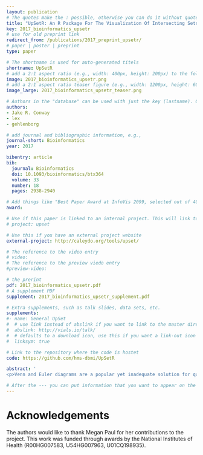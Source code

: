 ```yaml
---
layout: publication
# The quotes make the : possible, otherwise you can do it without quotes
title: "UpSetR: An R Package For The Visualization Of Intersecting Sets And Their Properties"
key: 2017_bioinformatics_upsetr
# use for old preprint link
redirect_from: /publications/2017_preprint_upsetr/
# paper | poster | preprint
type: paper

# The shortname is used for auto-generated titels
shortname: UpSetR
# add a 2:1 aspect ratio (e.g., width: 400px, height: 200px) to the folder /assets/images/papers/
image: 2017_bioinformatics_upsetr.png
# add a 2:1 aspect ratio teaser figure (e.g., width: 1200px, height: 600px) to the folder /assets/images/papers/
image_large: 2017_bioinformatics_upsetr_teaser.png

# Authors in the "database" can be used with just the key (lastname). Others can be written properly.
authors:
- Jake R. Conway
- lex
- gehlenborg

# add journal and bibliographic information, e.g., 
journal-short: Bioinformatics
year: 2017

bibentry: article
bib:
  journal: Bioinformatics 
  doi: 10.1093/bioinformatics/btx364
  volume: 33
  number: 18
  pages: 2938-2940

# Add things like "Best Paper Award at InfoVis 2099, selected out of 4000 submissions"
award:

# Use if this paper is linked to an internal project. This will link to the project site
# project: upset

# Use this if you have an external project website
external-project: http://caleydo.org/tools/upset/

# The reference to the video entry
# video:
# The reference to the preview viedo entry
#preview-video:

# the prerint
pdf: 2017_bioinformatics_upsetr.pdf
# A supplement PDF
supplement: 2017_bioinformatics_upsetr_supplement.pdf

# Extra supplements, such as talk slides, data sets, etc.
supplements:
#- name: General UpSet
#  # use link instead of abslink if you want to link to the master directory
#  abslink: http://vials.io/talk/
#  # defaults to a download icon, use this if you want a link-out icon
#  linksym: true

# Link to the repository where the code is hostet
code: https://github.com/hms-dbmi/UpSetR

abstract: '
<p>Venn and Euler diagrams are a popular yet inadequate solution for quantitative visualization of set intersections. A scalable alternative to Venn and Euler diagrams for visualizing intersecting sets and their properties is needed. We developed UpSetR, an open source R package that employs a scalable matrix-based visualization to show intersections of sets, their size, and other properties. UpSetR is available at <a href="https://cran.r-project.org/package=UpSetR">https://cran.r-project.org/package=UpSetR</a> and released under the MIT License. A Shiny app is available at <a href="https://gehlenborglab.shinyapps.io/upsetr">https://gehlenborglab.shinyapps.io/upsetr</a>.</p>'

# After the --- you can put information that you want to appear on the website using markdown formatting or HTML. A good example are acknowledgements, extra references, an erratum, etc.
---
```



# Acknowledgements

The authors would like to thank Megan Paul for her contributions to the project. This work was funded through awards by the National Institutes of Health (R00HG007583, U54HG007963, U01CQ198935).
